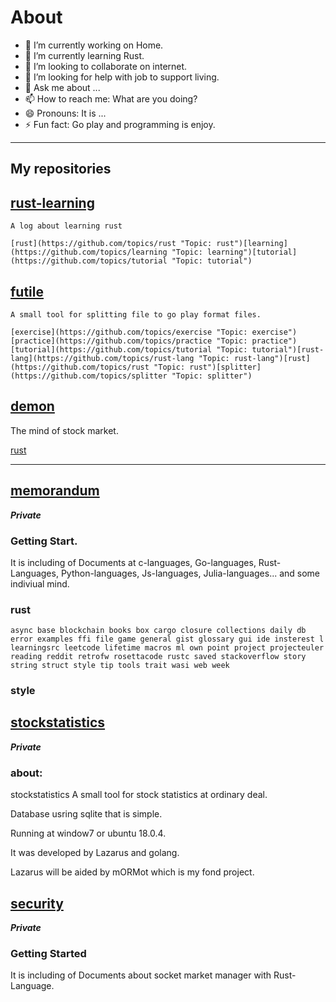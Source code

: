 # About


- 🔭 I’m currently working on Home.
- 🌱 I’m currently learning Rust.
- 👯 I’m looking to collaborate on internet.
- 🤔 I’m looking for help with job to support living.
- 💬 Ask me about ...
- 📫 How to reach me: What are you doing?
- 😄 Pronouns: It is ...
- ⚡ Fun fact: Go play and programming is enjoy.

---

## My repositories


## [rust-learning](https://github.com/rdigua/rust-learning)
    
    A log about learning rust
    
    [rust](https://github.com/topics/rust "Topic: rust")[learning](https://github.com/topics/learning "Topic: learning")[tutorial](https://github.com/topics/tutorial "Topic: tutorial")
    
## [futile](https://github.com/rdigua/futile)
    
    A small tool for splitting file to go play format files.
    
    [exercise](https://github.com/topics/exercise "Topic: exercise")[practice](https://github.com/topics/practice "Topic: practice")[tutorial](https://github.com/topics/tutorial "Topic: tutorial")[rust-lang](https://github.com/topics/rust-lang "Topic: rust-lang")[rust](https://github.com/topics/rust "Topic: rust")[splitter](https://github.com/topics/splitter "Topic: splitter")

## [demon](https://github.com/rdigua/demon)

The mind of stock market.

[rust](https://github.com/topics/rust "Topic: rust")

---

## [memorandum](https://github.com/rdigua/memorandum)

***Private***

### Getting Start.

It is including of Documents at c-languages, Go-languages, Rust-Languages, Python-languages, Js-languages, Julia-languages... and some indiviual mind.

### rust
	
	async base blockchain books box cargo closure collections daily db error examples ffi file game general gist glossary gui ide insterest l learningsrc leetcode lifetime macros ml own point project projecteuler reading reddit retrofw rosettacode rustc saved stackoverflow story string struct style tip tools trait wasi web week

### style


## [stockstatistics](https://github.com/rdigua/stockstatistics) 

***Private***

### about:

stockstatistics
A small tool for stock statistics at ordinary deal.

Database usring sqlite that is simple.

Running at window7 or ubuntu 18.0.4.

It was developed by Lazarus and golang.

Lazarus will be aided by mORMot which is my fond project.

## [security](https://github.com/rdigua/security) 

***Private***


### Getting Started

It is including of Documents about socket market manager with Rust-Language.
